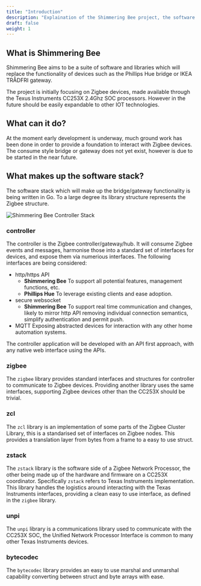```yaml
---
title: "Introduction"
description: "Explaination of the Shimmering Bee project, the software and aims."
draft: false
weight: 1
---
```


## What is Shimmering Bee

Shimmering Bee aims to be a suite of software and libraries which will replace the functionality of devices such as the Phillips Hue bridge or IKEA TRÅDFRI gateway.

The project is initially focusing on Zigbee devices, made available through the Texus Instruments CC253X 2.4Ghz SOC processors. However in the future should be easily expandable to other IOT technologies.

## What can it do?

At the moment early development is underway, much ground work has been done in order to provide a foundation to interact with Zigbee devices. The consume style bridge or gateway does not yet exist, however is due to be started in the near future.

## What makes up the software stack?

The software stack which will make up the bridge/gateway functionality is being written in Go. To a large degree its library structure represents the Zigbee structure.

![Shimmering Bee Controller Stack](/imgs/docs/introduction/controller-stack.png)

### controller

The controller is the Zigbee controller/gateway/hub. It will consume Zigbee events and messages, harmonise those into a standard set of interfaces for devices, and expose them via numerious interfaces. The following interfaces are being considered:

* http/https API
  * **Shimmering Bee**
    To support all potential features, management functions, etc.
  * **Phillips Hue**
    To leverage existing clients and ease adoption.
* secure websocket
  * **Shimmering Bee**
    To support real time communication and changes, likely to mirror http API removing individual connection semantics, simplify authentication and permit push.
* MQTT
  Exposing abstracted devices for interaction with any other home automation systems.

The controller application will be developed with an API first approach, with any native web interface using the APIs.

### zigbee

The `zigbee` library provides standard interfaces and structures for controller to communicate to Zigbee devices. Providing another library uses the same interfaces, supporting Zigbee devices other than the CC253X should be trivial.

### zcl

The `zcl` library is an implementation of some parts of the Zigbee Cluster Library, this is a standarised set of interfaces on Zigbee nodes. This provides a translation layer from bytes from a frame to a easy to use struct.

### zstack

The `zstack` library is the software side of a Zigbee Network Processor, the other being made up of the hardware and firmware on a CC253X coordinator. Specifically `zstack` refers to Texas Instruments implementation. This library handles the logistics around interacting with the Texas Instruments interfaces, providing a clean easy to use interface, as defined in the `zigbee` library.

### unpi

The `unpi` library is a communications library used to communicate with the CC253X SOC, the Unified Network Processor Interface is common to many other Texas Instruments devices.

### bytecodec

The `bytecodec` library provides an easy to use marshal and unmarshal capability converting between struct and byte arrays with ease. 
